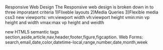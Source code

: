 Responsive Web Design
The Responsive web design is broken down in to three imporatant criteria
1)Flixeble layouts
2)Media Queries
3)Flexible media
css3 new viewports:
vm:viewport width
vh:viewport height
vmin:min vp height and width
vmax:max vp height and weidth

new HTML5 semantic tags
section,aside,article,nav,header,footer,figure,figcaption.
Web Forms:
search,email,date,color,datetime-local,range,number,date,month,week
